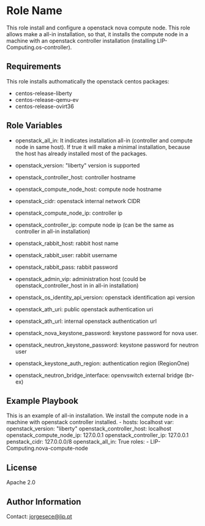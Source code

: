Role Name
=========

This role install and configure a openstack nova compute node. This role allows  make a all-in installation,
so that, it installs the compute node in a machine with an openstack controller installation (installing LIP-Computing.os-controller).

Requirements
------------

This role installs authomatically the openstack centos packages:
 - centos-release-liberty
 - centos-release-qemu-ev
 - centos-release-ovirt36

Role Variables
--------------

* openstack_all_in: It indicates installation all-in (controller and compute node in same host). If true it will make a minimal installation, because the host
has already installed most of the packages.
* openstack_version: "liberty" version is supported
* openstack_controller_host: controller hostname
* openstack_compute_node_host: compute node hostname
* openstack_cidr: openstack internal network CIDR
* openstack_compute_node_ip: controller ip
* openstack_controller_ip: compute node ip (can be the same as controller in all-in installation)

* openstack_rabbit_host: rabbit host name
* openstack_rabbit_user: rabbit username
* openstack_rabbit_pass: rabbit password

* openstack_admin_vip: administration host (could be openstack_controller_host in in all-in installation)
* openstack_os_identity_api_version: openstack identification api version
* openstack_ath_uri: public openstack authentication uri
* openstack_ath_url: internal openstack authentication url

* openstack_nova_keystone_password: keystone password for nova user.
* openstack_neutron_keystone_password: keystone password for neutron user
* openstack_keystone_auth_region: authentication region (RegionOne)

* openstack_neutron_bridge_interface: openvswitch external bridge (br-ex)


Example Playbook
----------------
This is an example of all-in installation. We install the compute node in a machine with openstack controller installed.
    - hosts: localhost
      var:
       openstack_version: "liberty"
       openstack_controller_host: localhost
       openstack_compute_node_ip: 127.0.0.1
       openstack_controller_ip: 127.0.0.1
       penstack_cidr: 127.0.0.0/8
       openstack_all_in: True
      roles:
        - LIP-Computing.nova-compute-node

License
-------

Apache 2.0

Author Information
------------------

Contact: jorgesece@lip.pt
